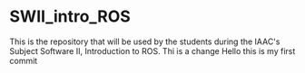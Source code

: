 # SWII_intro_ROS
This is the repository that will be used by the students during the IAAC's Subject Software II, Introduction to ROS.
Thi is a change
Hello this is my first commit
